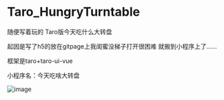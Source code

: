 # Taro_HungryTurntable

 随便写着玩的 Taro版今天吃什么大转盘
 
 起因是写了h5的放在gitpage上我闺蜜没梯子打开很困难 就搬到小程序上了……
 
 框架是taro+taro-ui-vue
 
 小程序名：今天吃啥大转盘
 
![image](https://user-images.githubusercontent.com/76048920/156959726-48a15d23-5c8b-40d6-8944-a8612d3c372e.png)
